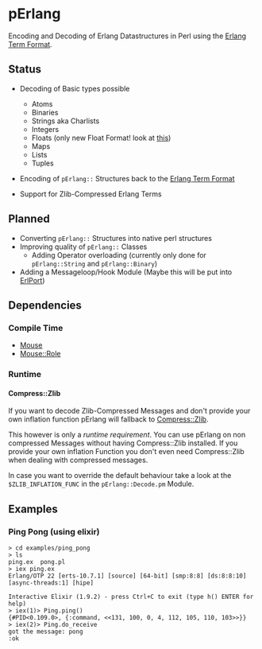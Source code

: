 # pErlang
Encoding and Decoding of Erlang Datastructures in Perl using the [Erlang Term Format](http://erlang.org/doc/apps/erts/erl_ext_dist.html).

## Status
* Decoding of Basic types possible
  * Atoms
  * Binaries
  * Strings aka Charlists
  * Integers
  * Floats (only new Float Format! look at [this](http://erlang.org/doc/apps/erts/erl_ext_dist.html#float_ext))
  * Maps
  * Lists
  * Tuples

* Encoding of `pErlang::` Structures back to the [Erlang Term Format](http://erlang.org/doc/apps/erts/erl_ext_dist.html)
* Support for Zlib-Compressed Erlang Terms
## Planned
* Converting `pErlang::` Structures into native perl structures
* Improving quality of `pErlang::` Classes 
  * Adding Operator overloading (currently only done for `pErlang::String` and `pErlang::Binary`)
* Adding a Messageloop/Hook Module (Maybe this will be put into [ErlPort](https://github.com/hdima/erlport))

## Dependencies
### Compile Time
* [Mouse](https://metacpan.org/pod/Mouse)
* [Mouse::Role](https://metacpan.org/pod/Mouse::Role)

### Runtime
#### Compress::Zlib
If you want to decode Zlib-Compressed Messages and don't provide your own inflation function pErlang will fallback to [Compress::Zlib](https://perldoc.perl.org/Compress/Zlib.html). 

This however is only a _runtime requirement_. You can use pErlang on non compressed Messages without having Compress::Zlib installed. If you provide your own inflation Function you don't even need Compress::Zlib when dealing with compressed messages.

In case you want to override the default behaviour take a look at the `$ZLIB_INFLATION_FUNC` in the `pErlang::Decode.pm` Module.


## Examples
### Ping Pong (using elixir)
```
> cd examples/ping_pong
> ls
ping.ex  pong.pl
> iex ping.ex
Erlang/OTP 22 [erts-10.7.1] [source] [64-bit] [smp:8:8] [ds:8:8:10] [async-threads:1] [hipe]

Interactive Elixir (1.9.2) - press Ctrl+C to exit (type h() ENTER for help)
> iex(1)> Ping.ping()
{#PID<0.109.0>, {:command, <<131, 100, 0, 4, 112, 105, 110, 103>>}}
> iex(2)> Ping.do_receive
got the message: pong
:ok
```
